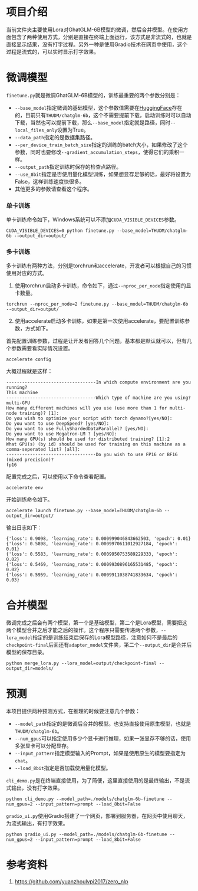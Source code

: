 # 项目介绍

当前文件夹主要使用Lora对GhatGLM-6B模型的微调，然后合并模型。在使用方面包含了两种使用方式，分别是直接在终端上面运行，该方式是非流式的，也就是直接显示结果，没有打字过程。另外一种是使用Gradio技术在网页中使用，这个过程是流式的，可以实时显示打字效果。


# 微调模型

`finetune.py`就是微调GhatGLM-6B模型的，训练最重要的两个参数分别是：
 - `--base_model`指定微调的基础模型，这个参数值需要在[HuggingFace](https://huggingface.co/THUDM)存在的，目前只有`THUDM/chatglm-6b`，这个不需要提前下载，启动训练时可以自动下载，当然也可以提前下载，那么`--base_model`指定就是路径，同时`--local_files_only`设置为True。
 - `--data_path`指定的是数据集路径。
 - `--per_device_train_batch_size`指定的训练的batch大小，如果修改了这个参数，同时也要修改`--gradient_accumulation_steps`，使得它们的乘积一样。
 - `--output_path`指定训练时保存的检查点路径。
 - `--use_8bit`指定是否使用量化模型训练，如果想显存足够的话，最好将设置为False，这样训练速度快很多。
 - 其他更多的参数请查看这个程序。

### 单卡训练

单卡训练命令如下，Windows系统可以不添加`CUDA_VISIBLE_DEVICES`参数。

```shell
CUDA_VISIBLE_DEVICES=0 python finetune.py --base_model=THUDM/chatglm-6b --output_dir=output/
```

### 多卡训练

多卡训练有两种方法，分别是torchrun和accelerate，开发者可以根据自己的习惯使用对应的方式。

1. 使用torchrun启动多卡训练，命令如下，通过`--nproc_per_node`指定使用的显卡数量。

```shell
torchrun --nproc_per_node=2 finetune.py --base_model=THUDM/chatglm-6b --output_dir=output/
```

2. 使用accelerate启动多卡训练，如果是第一次使用accelerate，要配置训练参数，方式如下。

首先配置训练参数，过程是让开发者回答几个问题，基本都是默认就可以，但有几个参数需要看实际情况设置。

```shell
accelerate config
```

大概过程就是这样：

```
----------------------------------In which compute environment are you running?
This machine
----------------------------------Which type of machine are you using? 
multi-GPU
How many different machines will you use (use more than 1 for multi-node training)? [1]:
Do you wish to optimize your script with torch dynamo?[yes/NO]:
Do you want to use DeepSpeed? [yes/NO]:
Do you want to use FullyShardedDataParallel? [yes/NO]:
Do you want to use Megatron-LM ? [yes/NO]: 
How many GPU(s) should be used for distributed training? [1]:2
What GPU(s) (by id) should be used for training on this machine as a comma-seperated list? [all]:
----------------------------------Do you wish to use FP16 or BF16 (mixed precision)?
fp16 
```

配置完成之后，可以使用以下命令查看配置。

```shell
accelerate env
```

开始训练命令如下。

```shell
accelerate launch finetune.py --base_model=THUDM/chatglm-6b --output_dir=output/
```

输出日志如下：

```shell
{'loss': 0.9098, 'learning_rate': 0.000999046843662503, 'epoch': 0.01}                                                     
{'loss': 0.5898, 'learning_rate': 0.0009970611012927184, 'epoch': 0.01}                                                    
{'loss': 0.5583, 'learning_rate': 0.0009950753589229333, 'epoch': 0.02}                                                  
{'loss': 0.5469, 'learning_rate': 0.0009930896165531485, 'epoch': 0.02}                                          
{'loss': 0.5959, 'learning_rate': 0.0009911038741833634, 'epoch': 0.03}
```

# 合并模型

微调完成之后会有两个模型，第一个是基础模型，第二个是Lora模型，需要把这两个模型合并之后才能之后的操作。这个程序只需要传递两个参数，`--lora_model`指定的是训练结束后保存的Lora模型路径，注意如何不是最后的`checkpoint-final`后面还有`adapter_model`文件夹，第二个`--output_dir`是合并后模型的保存目录。

```shell
python merge_lora.py --lora_model=output/checkpoint-final --output_dir=models/
```

# 预测

本项目提供两种预测方式，在推理的时候要注意几个参数：
 - `--model_path`指定的是微调后合并的模型。也支持直接使用原生模型，也就是`THUDM/chatglm-6b`。
 - `--num_gpus`可以指定使用多少个显卡进行推理，如果一张显存不够的话，使用多张显卡可以分配显存。
 - `--input_pattern`指定模型输入的Prompt，如果是使用原生的模型要指定为`chat`。
 - `--load_8bit`指定是否加载使用量化模型。

`cli_demo.py`是在终端直接使用，为了简便，这里直接使用的是最终输出，不是流式输出，没有打字效果。

```shell
python cli_demo.py --model_path=./models/chatglm-6b-finetune --num_gpus=2 --input_pattern=prompt --load_8bit=False
```

`gradio_ui.py`使用Gradio搭建了一个网页，部署到服务器，在网页中使用聊天，为流式输出，有打字效果。

```shell
python gradio_ui.py --model_path=./models/chatglm-6b-finetune --num_gpus=2 --input_pattern=prompt --load_8bit=False
```

# 参考资料

1. https://github.com/yuanzhoulvpi2017/zero_nlp
